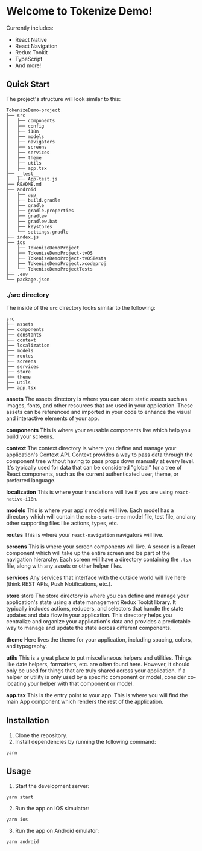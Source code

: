 # Welcome to Tokenize Demo!

Currently includes:

- React Native
- React Navigation
- Redux Tookit
- TypeScript
- And more!

## Quick Start

The project's structure will look similar to this:

```
TokenizeDemo-project
├── src
│   ├── components
│   ├── config
│   ├── i18n
│   ├── models
│   ├── navigators
│   ├── screens
│   ├── services
│   ├── theme
│   ├── utils
│   ├── app.tsx
├── __test__
│   ├── App-test.js
├── README.md
├── android
│   ├── app
│   ├── build.gradle
│   ├── gradle
│   ├── gradle.properties
│   ├── gradlew
│   ├── gradlew.bat
│   ├── keystores
│   └── settings.gradle
├── index.js
├── ios
│   ├── TokenizeDemoProject
│   ├── TokenizeDemoProject-tvOS
│   ├── TokenizeDemoProject-tvOSTests
│   ├── TokenizeDemoProject.xcodeproj
│   └── TokenizeDemoProjectTests
├── .env
└── package.json

```

### ./src directory

The inside of the `src` directory looks similar to the following:

```
src
├── assets
├── components
├── constants
├── context
├── localization
├── models
├── routes
├── screens
├── services
├── store
├── theme
├── utils
├── app.tsx
```

**assets**
The assets directory is where you can store static assets such as images, fonts, and other resources that are used in your application. These assets can be referenced and imported in your code to enhance the visual and interactive elements of your app.

**components**
This is where your reusable components live which help you build your screens.

**context**
The context directory is where you define and manage your application's Context API. Context provides a way to pass data through the component tree without having to pass props down manually at every level. It's typically used for data that can be considered "global" for a tree of React components, such as the current authenticated user, theme, or preferred language.

**localization**
This is where your translations will live if you are using `react-native-i18n`.

**models**
This is where your app's models will live. Each model has a directory which will contain the `mobx-state-tree` model file, test file, and any other supporting files like actions, types, etc.

**routes**
This is where your `react-navigation` navigators will live.

**screens**
This is where your screen components will live. A screen is a React component which will take up the entire screen and be part of the navigation hierarchy. Each screen will have a directory containing the `.tsx` file, along with any assets or other helper files.

**services**
Any services that interface with the outside world will live here (think REST APIs, Push Notifications, etc.).

**store**
store The store directory is where you can define and manage your application's state using a state management Redux Tookit library. It typically includes actions, reducers, and selectors that handle the state updates and data flow in your application. This directory helps you centralize and organize your application's data and provides a predictable way to manage and update the state across different components.

**theme**
Here lives the theme for your application, including spacing, colors, and typography.

**utils**
This is a great place to put miscellaneous helpers and utilities. Things like date helpers, formatters, etc. are often found here. However, it should only be used for things that are truly shared across your application. If a helper or utility is only used by a specific component or model, consider co-locating your helper with that component or model.

**app.tsx** This is the entry point to your app. This is where you will find the main App component which renders the rest of the application.

## Installation

1. Clone the repository.
2. Install dependencies by running the following command:

```
yarn
```

## Usage

1. Start the development server:

```
yarn start
```

2. Run the app on iOS simulator:

```
yarn ios
```

3. Run the app on Android emulator:

```
yarn android
```
